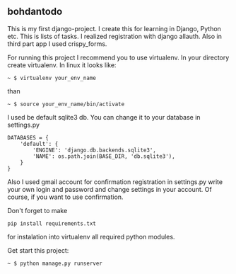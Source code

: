 ## bohdantodo
This is my first django-project. I create this for learning in Django, Python etc.
This is lists of tasks. I realized registration with django allauth. Also in third part app I used crispy_forms.

For running this project I recommend you to use virtualenv.
In your directory create virtualenv. In linux it  looks like:

```
~ $ virtualenv your_env_name
```

than

```
~ $ source your_env_name/bin/activate
```

I used be default sqlite3 db. You can change it to your database in settings.py


```
DATABASES = {
    'default': {
        'ENGINE': 'django.db.backends.sqlite3',
        'NAME': os.path.join(BASE_DIR, 'db.sqlite3'),
    }
}
```
Also I used gmail account for confirmation registration in settings.py write your own login and password and change settings in
your account. Of course, if you want to use confirmation.

Don't forget to make
```
pip install requirements.txt
```
for instalation into virtualenv all required python modules.

Get start this project:

```
~ $ python manage.py runserver
```
